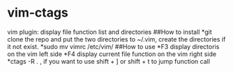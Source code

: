 # vim-ctags
vim plugin: display file function list and directories
##How to install
*git clone the repo and put the two directories to ~/.vim, create the directories if it not exist.
*sudo mv vimrc /etc/vim/
##How to use
*F3 display directoris on the vim left side
*F4 display current file function on the vim right side
*ctags -R . , if you want to use shift + ] or shift + t to jump function call
